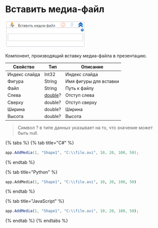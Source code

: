 # Вставить медиа-файл

![](<../../../.gitbook/assets/image (533).png>)



Компонент, производящий вставку медиа-файла в презентацию.


| Свойство      | Тип     | Описание               |
| ------------- | ------- | ---------------------- |
| Индекс слайда | Int32   | Индекс слайда          |
| Фигура        | String  | Имя фигуры для вставки |
| Файл          | String  | Путь к файлу           |
| Слева         | [double](https://learn.microsoft.com/ru-ru/dotnet/api/system.double?view=net-5.0&viewFallbackFrom=windowsdesktop-3.0)? | Отступ слева           |
| Сверху        | double? | Отступ сверху          |
| Ширина        | double? | Ширина                 |
| Высота        | double? | Высота                 |

> Символ ? в типе данных указывает на то, что значение может быть null.

{% tabs %}
{% tab title="C#" %}
```csharp
app.AddMedia(1, "Shape1", "C:\\file.avi", 10, 20, 100, 50);
```
{% endtab %}

{% tab title="Python" %}
```python
app.AddMedia(1, "Shape1", "C:\\file.avi", 10, 20, 100, 50)
```
{% endtab %}

{% tab title="JavaScript" %}
```javascript
app.AddMedia(1, "Shape1", "C:\\file.avi", 10, 20, 100, 50);
```
{% endtab %}
{% endtabs %}
